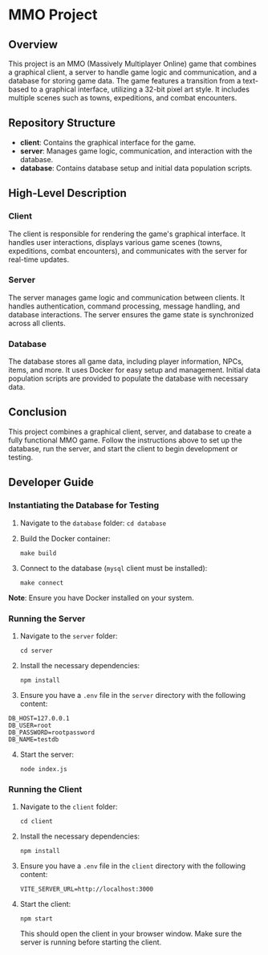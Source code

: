 # MMO Project

## Overview

This project is an MMO (Massively Multiplayer Online) game that combines a graphical client, a server to handle game logic and communication, and a database for storing game data. The game features a transition from a text-based to a graphical interface, utilizing a 32-bit pixel art style. It includes multiple scenes such as towns, expeditions, and combat encounters.

## Repository Structure

- **client**: Contains the graphical interface for the game.
- **server**: Manages game logic, communication, and interaction with the database.
- **database**: Contains database setup and initial data population scripts.

## High-Level Description

### Client

The client is responsible for rendering the game's graphical interface. It handles user interactions, displays various game scenes (towns, expeditions, combat encounters), and communicates with the server for real-time updates.

### Server

The server manages game logic and communication between clients. It handles authentication, command processing, message handling, and database interactions. The server ensures the game state is synchronized across all clients.

### Database

The database stores all game data, including player information, NPCs, items, and more. It uses Docker for easy setup and management. Initial data population scripts are provided to populate the database with necessary data.

## Conclusion

This project combines a graphical client, server, and database to create a fully functional MMO game. Follow the instructions above to set up the database, run the server, and start the client to begin development or testing.

## Developer Guide

### Instantiating the Database for Testing

1. Navigate to the `database` folder: `cd database`
2. Build the Docker container:
    
    `make build`
    
3. Connect to the database (`mysql` client must be installed):
    
    `make connect`
    

**Note**: Ensure you have Docker installed on your system.

### Running the Server

1. Navigate to the `server` folder:
    
    `cd server`
    
2. Install the necessary dependencies:
    
    `npm install`
    
3. Ensure you have a `.env` file in the `server` directory with the following content:
    
```
DB_HOST=127.0.0.1
DB_USER=root
DB_PASSWORD=rootpassword
DB_NAME=testdb
```
    
4. Start the server:
    
    `node index.js`

### Running the Client

1. Navigate to the `client` folder:
    
    `cd client`
    
2. Install the necessary dependencies:
    
    `npm install`
    
3. Ensure you have a `.env` file in the `client` directory with the following content:
    
    `VITE_SERVER_URL=http://localhost:3000`
    
4. Start the client:
    
    `npm start`
    
    This should open the client in your browser window. Make sure the server is running before starting the client.

